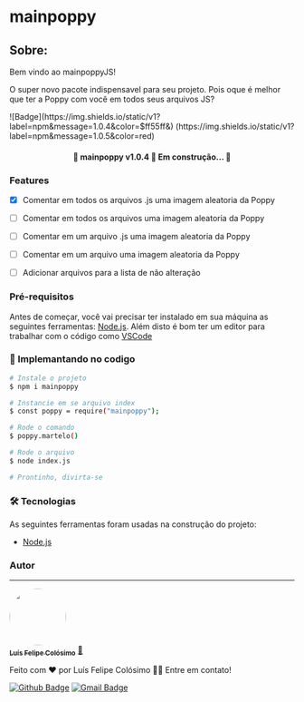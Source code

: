 # mainpoppy


## Sobre:
<p align="center">

Bem vindo ao mainpoppyJS!

O super novo pacote indispensavel para seu projeto.
Pois oque é melhor que ter a Poppy com você em todos seus arquivos JS?
</p>
![Badge](https://img.shields.io/static/v1?label=npm&message=1.0.4&color=$ff55ff&)
(https://img.shields.io/static/v1?label=npm&message=1.0.5&color=red)

<h4 align="center"> 
	🚧  mainpoppy v1.0.4 🔨 Em construção...  🚧
</h4>


### Features

- [x] Comentar em todos os arquivos .js uma imagem aleatoria da Poppy
- [ ] Comentar em todos os arquivos uma imagem aleatoria da Poppy
- [ ] Comentar em um arquivo .js uma imagem aleatoria da Poppy
- [ ] Comentar em um arquivo uma imagem aleatoria da Poppy
- [ ] Adicionar arquivos para a lista de não alteração


### Pré-requisitos

Antes de começar, você vai precisar ter instalado em sua máquina as seguintes ferramentas:
[Node.js](https://nodejs.org/). 
Além disto é bom ter um editor para trabalhar com o código como [VSCode](https://code.visualstudio.com/)

### 🎲 Implemantando no codigo

```bash
# Instale o projeto
$ npm i mainpoppy

# Instancie em se arquivo index
$ const poppy = require("mainpoppy");

# Rode o comando
$ poppy.martelo()

# Rode o arquivo
$ node index.js

# Prontinho, divirta-se
```

### 🛠 Tecnologias

As seguintes ferramentas foram usadas na construção do projeto:

- [Node.js](https://nodejs.org/en/)



### Autor
---

<a href="https://luisfelipecolosimo.com.br">
 <img style="border-radius: 50%;" src="https://luisfelipecolosimo.com.br/assets/images/profile.png" width="100px;" alt=""/>
 <br />
 <sub><b>Luís Felipe Colósimo</b></sub></a> <a href="https://luisfelipecolosimo.com.br" title="Rocketseat">🚀</a>


Feito com ❤️ por Luís Felipe Colósimo 👋🏽 Entre em contato!

[![Github Badge](https://img.shields.io/badge/-bysla-1ca0f1?style=flat-square&labelColor=1ca0f1&logo=github&logoColor=white&link=https://github.com/bysla)](https://github.com/bysla) 
[![Gmail Badge](https://img.shields.io/badge/-luisfelipecolosimo@gmail.com-c14438?style=flat-square&logo=Gmail&logoColor=white&link=mailto:luisfelipecolosimoo@gmail.com)](mailto:luisfelipecolosimo@gmail.com)

